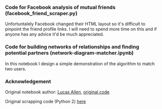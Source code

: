 ### Code for Facebook analysis of mutual friends (facebook_friend_scraper.py)

Unfortuntalely Facebook changed their HTML layout so it's difficult to pinpoint the friend profile links. I will need to spend more time on this and if anyone has any advice it'd be much appreciated.

### Code for building networks of relationships and finding potential partners (network-diagram-matcher.ipynb)

In this notebook I design a simple demonstration of the algorithm to match two users.

### Acknowledgement

Original notebook author: [Lucas Allen](https://twitter.com/lucasallenio), [original code](https://github.com/lgallen/twitter-graph)

Original scrapping code (Python 2) [here](https://github.com/giladravid/FacebookFOF)